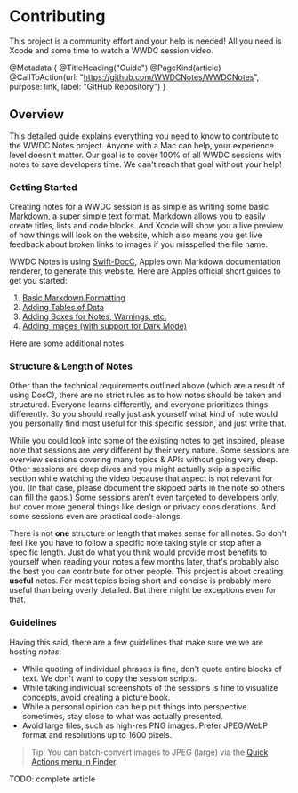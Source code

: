 # Contributing

This project is a community effort and your help is needed!
All you need is Xcode and some time to watch a WWDC session video.

@Metadata {
   @TitleHeading("Guide")
   @PageKind(article)
   @CallToAction(url: "https://github.com/WWDCNotes/WWDCNotes", purpose: link, label: "GitHub Repository")
}

## Overview

This detailed guide explains everything you need to know to contribute to the WWDC Notes project. Anyone with a Mac can help, your experience level doesn't matter. Our goal is to cover 100% of all WWDC sessions with notes to save developers time. We can't reach that goal without your help!


### Getting Started

Creating notes for a WWDC session is as simple as writing some basic [Markdown](https://www.markdownguide.org/basic-syntax/), a super simple text format. Markdown allows you to easily create titles, lists and code blocks. And Xcode will show you a live preview of how things will look on the website, which also means you get live feedback about broken links to images if you misspelled the file name.

WWDC Notes is using [Swift-DocC](https://www.swift.org/documentation/docc/), Apples own Markdown documentation renderer, to generate this website. Here are Apples official short guides to get you started:

1. [Basic Markdown Formatting](https://www.swift.org/documentation/docc/formatting-your-documentation-content)
2. [Adding Tables of Data](https://www.swift.org/documentation/docc/adding-tables-of-data)
3. [Adding Boxes for Notes, Warnings, etc.](https://www.swift.org/documentation/docc/other-formatting-options)
4. [Adding Images (with support for Dark Mode)](https://www.swift.org/documentation/docc/adding-images)

Here are some additional notes

### Structure & Length of Notes 

Other than the technical requirements outlined above (which are a result of using DocC), there are no strict rules as to how notes should be taken and structured. Everyone learns differently, and everyone prioritizes things differently. So you should really just ask yourself what kind of note would you personally find most useful for this specific session, and just write that.

While you could look into some of the existing notes to get inspired, please note that sessions are very different by their very nature. Some sessions are overview sessions covering many topics & APIs without going very deep. Other sessions are deep dives and you might actually skip a specific section while watching the video because that aspect is not relevant for you. (In that case, please document the skipped parts in the note so others can fill the gaps.) Some sessions aren't even targeted to developers only, but cover more general things like design or privacy considerations. And some sessions even are practical code-alongs.

There is not **one** structure or length that makes sense for all notes. So don't feel like you have to follow a specific note taking style or stop after a specific length. Just do what you think would provide most benefits to yourself when reading your notes a few months later, that's probably also the best you can contribute for other people. This project is about creating **useful** notes. For most topics being short and concise is probably more useful than being overly detailed. But there might be exceptions even for that.

### Guidelines

Having this said, there are a few guidelines that make sure we we are hosting _notes_:

- While quoting of individual phrases is fine, don't quote entire blocks of text. We don't want to copy the session scripts. 
- While taking individual screenshots of the sessions is fine to visualize concepts, avoid creating a picture book.
- While a personal opinion can help put things into perspective sometimes, stay close to what was actually presented.
- Avoid large files, such as high-res PNG images. Prefer JPEG/WebP format and resolutions up to 1600 pixels.

> Tip: You can batch-convert images to JPEG (large) via the [Quick Actions menu in Finder](https://support.apple.com/en-us/guide/mac-help/mchl97ff9142/mac).

TODO: complete article
